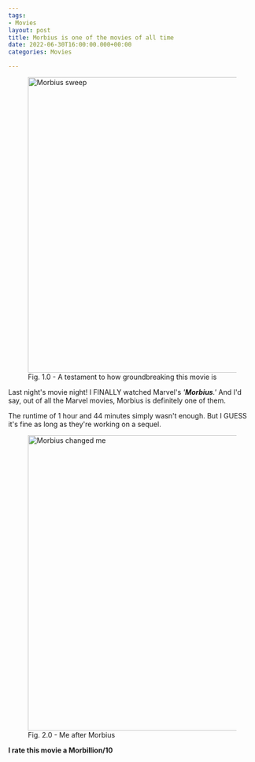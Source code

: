 ```yaml
---
tags:
- Movies
layout: post
title: Morbius is one of the movies of all time
date: 2022-06-30T16:00:00.000+00:00
categories: Movies

---
```

<figure><img src="https://cdn.discordapp.com/attachments/993410728088305734/993758051456798751/unknown_1.png" alt="Morbius sweep" style="width:600px;"> <figcaption>Fig. 1.0 - A testament to how groundbreaking this movie is</figcaption> </figure>

Last night's movie night! I FINALLY watched Marvel's _'**Morbius**.'_ And I'd say, out of all the Marvel movies, Morbius is definitely one of them.

The runtime of 1 hour and 44 minutes simply wasn't enough. But I GUESS it's fine as long as they're working on a sequel.

<figure>
<img src="https://cdn.discordapp.com/attachments/993410728088305734/993411153181032468/ezgif-5-b701a1102f.gif" alt="Morbius changed me" style="width:600px;"> <figcaption>Fig. 2.0 - Me after Morbius</figcaption> </figure>

**I rate this movie a Morbillion/10**